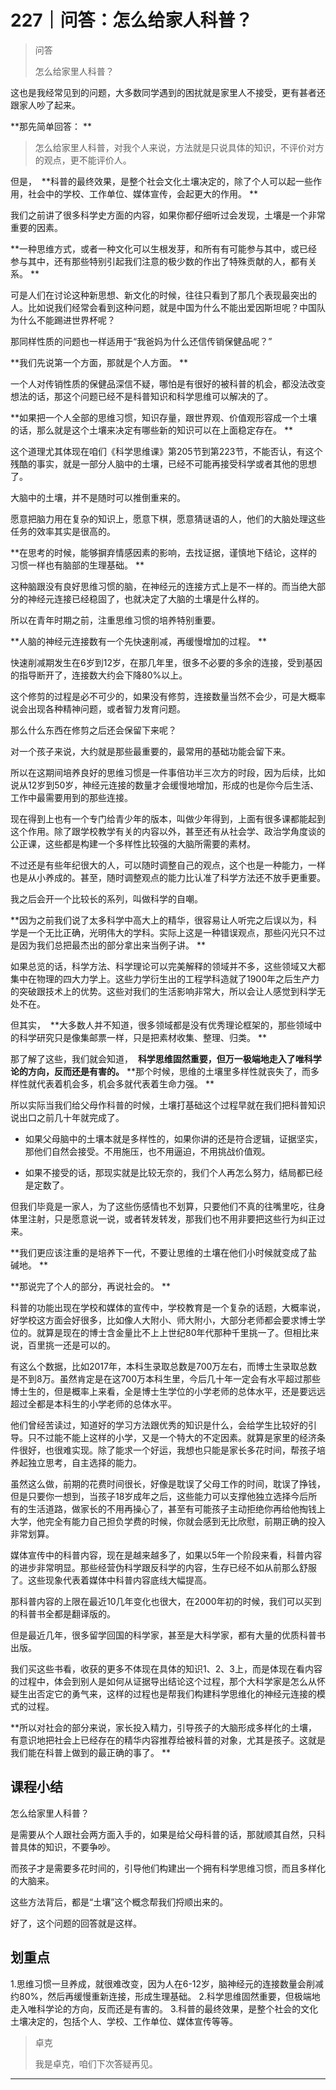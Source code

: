 # 227｜问答：怎么给家人科普？

> 问答
> 
> 怎么给家里人科普？

这也是我经常见到的问题，大多数同学遇到的困扰就是家里人不接受，更有甚者还跟家人吵了起来。

 **那先简单回答： **

> 怎么给家里人科普，对我个人来说，方法就是只说具体的知识，不评价对方的观点，更不能评价人。

但是，  **科普的最终效果，是整个社会文化土壤决定的，除了个人可以起一些作用，社会中的学校、工作单位、媒体宣传，会起更大的作用。 **

我们之前讲了很多科学史方面的内容，如果你都仔细听过会发现，土壤是一个非常重要的因素。

 **一种思维方式，或者一种文化可以生根发芽，和所有有可能参与其中，或已经参与其中，还有那些特别引起我们注意的极少数的作出了特殊贡献的人，都有关系。 **

可是人们在讨论这种新思想、新文化的时候，往往只看到了那几个表现最突出的人。比如说我们经常会看到这种问题，就是中国为什么不能出爱因斯坦呢？中国队为什么不能踢进世界杯呢？

那同样性质的问题也一样适用于“我爸妈为什么还信传销保健品呢？”

 **我们先说第一个方面，那就是个人方面。 **

一个人对传销性质的保健品深信不疑，哪怕是有很好的被科普的机会，都没法改变想法的话，那这个问题已经不是科普知识和科学思维可以解决的了。

 **如果把一个人全部的思维习惯，知识存量，跟世界观、价值观形容成一个土壤的话，那么就是这个土壤来决定有哪些新的知识可以在上面稳定存在。 **

这个道理尤其体现在咱们《科学思维课》第205节到第223节，不能否认，有这个残酷的事实，就是一部分人脑中的土壤，已经不可能再接受科学或者其他的思想了。

大脑中的土壤，并不是随时可以推倒重来的。

愿意把脑力用在复杂的知识上，愿意下棋，愿意猜谜语的人，他们的大脑处理这些任务的效率其实是很高的。

 **在思考的时候，能够摒弃情感因素的影响，去找证据，谨慎地下结论，这样的习惯一样也有脑部的生理基础。 **

这种脑跟没有良好思维习惯的脑，在神经元的连接方式上是不一样的。而当绝大部分的神经元连接已经稳固了，也就决定了大脑的土壤是什么样的。

所以在青年时期之前，注重思维习惯的培养特别重要。

 **人脑的神经元连接数有一个先快速削减，再缓慢增加的过程。 **

快速削减期发生在6岁到12岁，在那几年里，很多不必要的多余的连接，受到基因的指导断开了，连接数大约会下降80%以上。

这个修剪的过程是必不可少的，如果没有修剪，连接数量当然不会少，可是大概率说会出现各种精神问题，或者智力发育问题。

那么什么东西在修剪之后还会保留下来呢？

对一个孩子来说，大约就是那些最重要的，最常用的基础功能会留下来。

所以在这期间培养良好的思维习惯是一件事倍功半三次方的时段，因为后续，比如说从12岁到50岁，神经元连接的数量才会缓慢地增加，形成的也是你今后生活、工作中最需要用到的那些连接。

现在得到上也有一个专门给青少年的版本，叫做少年得到，上面有很多课都能起到这个作用。除了跟学校教学有关的内容以外，甚至还有从社会学、政治学角度谈的公正课，这些都是构建一个多样性比较强的大脑所需要的素材。

不过还是有些年纪很大的人，可以随时调整自己的观点，这个也是一种能力，一样也是从小养成的。甚至，随时调整观点的能力比认准了科学方法还不放手更重要。

我之后会开一个比较长的系列，叫做科学的自嘲。

 **因为之前我们说了太多科学中高大上的精华，很容易让人听完之后误以为，科学是一个无比正确，光明伟大的学科。实际上这是一种错误观点，那些闪光只不过是因为我们总把最杰出的部分拿出来当例子讲。 **

如果总览的话，科学方法、科学理论可以完美解释的领域并不多，这些领域又大都集中在物理的四大力学上。这些力学衍生出的工程学科造就了1900年之后生产力的突破跟技术上的优势。这些对我们的生活影响非常大，所以会让人感觉到科学无处不在。

但其实，  **大多数人并不知道，很多领域都是没有优秀理论框架的，那些领域中的科学研究只是像集邮票一样，只是把素材收集、整理、归类。 **

那了解了这些，我们就会知道，  **科学思维固然重要，但万一极端地走入了唯科学论的方向，反而还是有害的。**  **那个时候，思维的土壤里多样性就丧失了，而多样性就代表着机会多，机会多就代表着生命力强。 **

所以实际当我们给父母作科普的时候，土壤打基础这个过程早就在我们把科普知识说出口之前几十年就完成了。

* 如果父母脑中的土壤本就是多样性的，如果你讲的还是符合逻辑，证据坚实，那他们自然会接受。不用施压，也不用逼迫，不用挑战价值观。

* 如果不接受的话，那现实就是比较无奈的，我们个人再怎么努力，结局都已经是定数了。

但我们毕竟是一家人，为了这些伤感情也不划算，只要他们不真的往嘴里吃，往身体里注射，只是愿意说一说，或者转发转发，那我们也不用非要把这些行为纠正过来。

 **我们更应该注重的是培养下一代，不要让思维的土壤在他们小时候就变成了盐碱地。 **

 **那说完了个人的部分，再说社会的。 **

科普的功能出现在学校和媒体的宣传中，学校教育是一个复杂的话题，大概率说，好学校这方面会好很多，比如像人大附小、师大附小，大部分老师都会要求博士学位的。就算是现在的博士含金量比不上上世纪80年代那种千里挑一了。但相比来说，百里挑一还是可以的。

有这么个数据，比如2017年，本科生录取总数是700万左右，而博士生录取总数是不到8万。虽然肯定是在这700万本科生里，今后几十年一定会有水平超过那些博士生的，但是概率上来看，全是博士生学位的小学老师的总体水平，还是要远远超过全都是本科生的小学老师的总体水平。

他们曾经苦读过，知道好的学习方法跟优秀的知识是什么，会给学生比较好的引导。只不过能不能上这样的小学，又是一个特大的不定因素。就算是家里的经济条件很好，也很难实现。除了能求一个好运，我想也只能是家长多花时间，帮孩子培养起独立思考，自主选择的能力。

虽然这么做，前期的花费时间很长，好像是耽误了父母工作的时间，耽误了挣钱，但是只要你一想到，当孩子18岁成年之后，这些能力可以支撑他独立选择今后所有的生活道路，做家长的不用再操心了，甚至有可能孩子主动拒绝你再给他掏钱上大学，他完全有能力自己担负学费的时候，你就会感到无比欣慰，前期正确的投入非常划算。

媒体宣传中的科普内容，现在是越来越多了，如果以5年一个阶段来看，科普内容的进步非常明显。那些经营伪科学跟反科学的内容，生存已经不如从前那么舒服了。这些现象代表着媒体中科普内容底线大幅提高。

那科普内容的上限在最近10几年变化也很大，在2000年初的时候，我们可以买到的科普书全都是翻译版的。

但是最近几年，很多留学回国的科学家，甚至是大科学家，都有大量的优质科普书出版。

我们买这些书看，收获的更多不体现在具体的知识1、2、3上，而是体现在看内容的过程中，体会到别人是如何从证据导出结论这个过程，那个大科学家是怎么从怀疑生出否定它的勇气来，这样的过程也是帮我们构建科学思维化的神经元连接的模式的过程。

 **所以对社会的部分来说，家长投入精力，引导孩子的大脑形成多样化的土壤，有意识地把社会上已经存在的精华内容推荐给被科普的对象，尤其是孩子。这就是我们能在科普上做到的最正确的事了。 **

## 课程小结

怎么给家里人科普？

是需要从个人跟社会两方面入手的，如果是给父母科普的话，那就顺其自然，只科普具体的知识，不要争吵。

而孩子才是需要多花时间的，引导他们构建出一个拥有科学思维习惯，而且多样化的大脑来。

这些方法背后，都是“土壤”这个概念帮我们捋顺出来的。

好了，这个问题的回答就是这样。

## 划重点

1.思维习惯一旦养成，就很难改变，因为人在6-12岁，脑神经元的连接数量会削减约80%，然后再缓慢重新连接，形成生理基础。
2.科学思维固然重要，但极端地走入唯科学论的方向，反而还是有害的。
3.科普的最终效果，是整个社会的文化土壤决定的，包括个人、学校、工作单位、媒体宣传等等。

> 卓克
> 
> 我是卓克，咱们下次答疑再见。

---
